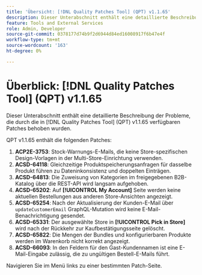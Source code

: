 ```yaml
---
title: 'Übersicht: [!DNL Quality Patches Tool] (QPT) v1.1.65'
description: Dieser Unterabschnitt enthält eine detaillierte Beschreibung der Probleme, die durch die in Version 1.1.65  [!DNL Quality Patches Tool]  Patches behoben wurden.
feature: Tools and External Services
role: Admin, Developer
source-git-commit: 0378177d74b9f2d6944d84ed16008917f6b47e4f
workflow-type: tm+mt
source-wordcount: '163'
ht-degree: 0%

---
```


# Überblick: [!DNL Quality Patches Tool] (QPT) v1.1.65

Dieser Unterabschnitt enthält eine detaillierte Beschreibung der Probleme, die durch die in [!DNL Quality Patches Tool] (QPT) v1.1.65 verfügbaren Patches behoben wurden.

QPT v1.1.65 enthält die folgenden Patches:
1. **ACP2E-3753**: Stock-Warnungs-E-Mails, die keine Store-spezifischen Design-Vorlagen in der Multi-Store-Einrichtung verwenden.
1. **ACSD-64118**: Gleichzeitige Produktspeicherungsanfragen für dasselbe Produkt führen zu Dateninkonsistenz und doppelten Einträgen.
1. **ACSD-64813**: Die Zuweisung von Kategorien im freigegebenen B2B-Katalog über die REST-API wird langsam aufgehoben.
1. **ACSD-65202**: Auf **[!UICONTROL My Account]** Seite werden keine aktuellen Bestellungen aus anderen Store-Ansichten angezeigt.
1. **ACSD-65254**: Nach der Aktualisierung der Kunden-E-Mail über `updateCustomerEmail` GraphQL-Mutation wird keine E-Mail-Benachrichtigung gesendet.
1. **ACSD-65331**: Der ausgewählte Store in **[!UICONTROL Pick in Store]** wird nach der Rückkehr zur Kaufbestätigungsseite gelöscht.
1. **ACSD-65822**: Die Mengen der Bundles und konfigurierbaren Produkte werden im Warenkorb nicht korrekt angezeigt.
1. **ACSD-66093**: In den Feldern für den Gast-Kundennamen ist eine E-Mail-Eingabe zulässig, die zu ungültigen Bestell-E-Mails führt.

Navigieren Sie im Menü links zu einer bestimmten Patch-Seite.

